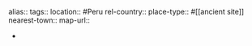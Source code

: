 alias::
tags::
location:: #Peru
rel-country::
place-type:: #[[ancient site]]
nearest-town::
map-url::

-
